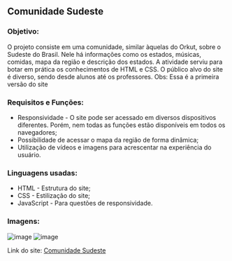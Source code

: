 ## Comunidade Sudeste

### Objetivo:
<p>O projeto consiste em uma comunidade, similar àquelas do Orkut, sobre o Sudeste do Brasil. Nele há informações como os estados, músicas, comidas, mapa da região e descrição dos estados. A atividade serviu para botar em prática os conhecimentos de HTML e CSS. O público alvo do site é diverso, sendo desde alunos até os professores. Obs: Essa é a primeira versão do site</p>

### Requisitos e Funções:
<ul>
 <li>Responsividade - O site pode ser acessado em diversos dispositivos diferentes. Porém, nem todas as funções estão disponíveis em todos os navegadores;</li>
 <li>Possibilidade de acessar o mapa da região de forma dinâmica;</li>
 <li>Utilização de vídeos e imagens para acrescentar na experiência do usuário.</li>
</ul>

### Linguagens usadas:
<ul>
 <li>HTML - Estrutura do site;</li>
 <li>CSS - Estilização do site;</li>
 <li>JavaScript - Para questões de responsividade.</li>
</ul>

### Imagens:
![image](https://github.com/bruno08nunes/sudeste/assets/139359503/e49372c2-e783-4104-83af-a65947f1c1d8)
![image](https://github.com/bruno08nunes/sudeste/assets/139359503/423b717f-de94-41d9-99c2-e318c34a75f5)

Link do site: <a href="https://bruno08nunes.github.io/sudeste/index.html">Comunidade Sudeste</a>
